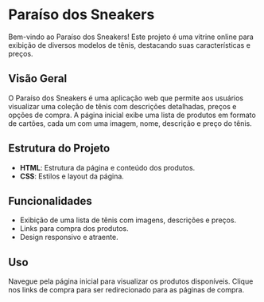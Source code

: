 

# Paraíso dos Sneakers

Bem-vindo ao Paraíso dos Sneakers! Este projeto é uma vitrine online para exibição de diversos modelos de tênis, destacando suas características e preços.

## Visão Geral

O Paraíso dos Sneakers é uma aplicação web que permite aos usuários visualizar uma coleção de tênis com descrições detalhadas, preços e opções de compra. A página inicial exibe uma lista de produtos em formato de cartões, cada um com uma imagem, nome, descrição e preço do tênis.

## Estrutura do Projeto

- **HTML**: Estrutura da página e conteúdo dos produtos.
- **CSS**: Estilos e layout da página.

## Funcionalidades

- Exibição de uma lista de tênis com imagens, descrições e preços.
- Links para compra dos produtos.
- Design responsivo e atraente.


## Uso

Navegue pela página inicial para visualizar os produtos disponíveis. Clique nos links de compra para ser redirecionado para as páginas de compra.



